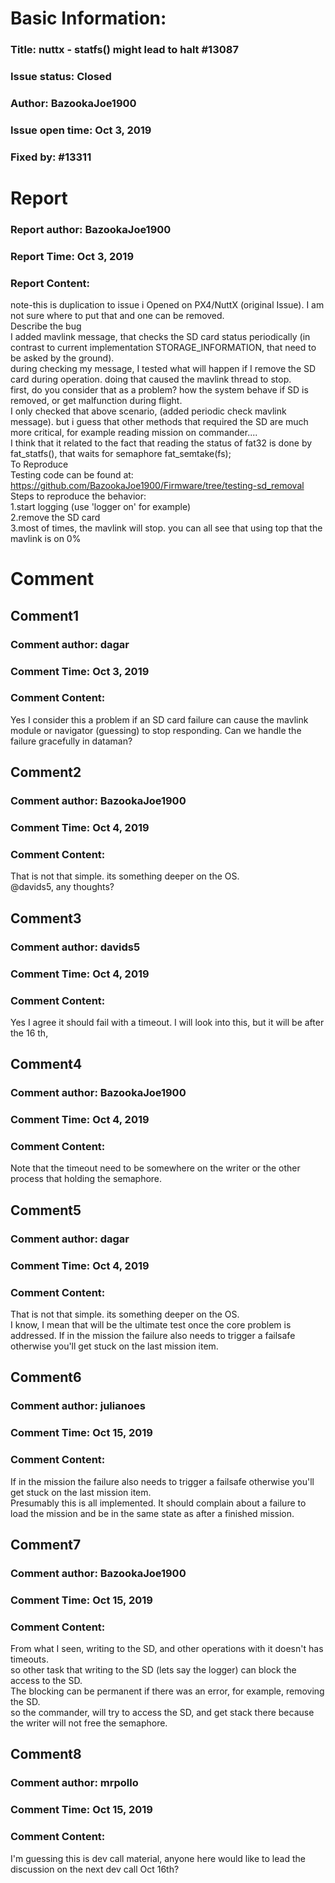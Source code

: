 # Basic Information:
### Title:  nuttx - statfs() might lead to halt #13087 
### Issue status: Closed
### Author: BazookaJoe1900
### Issue open time: Oct 3, 2019
### Fixed by: #13311
# Report
### Report author: BazookaJoe1900
### Report Time: Oct 3, 2019
### Report Content:   
note-this is duplication to issue i Opened on PX4/NuttX (original Issue). I am not sure where to put that and one can be removed.  
Describe the bug    
I added mavlink message, that checks the SD card status periodically (in contrast to current implementation STORAGE_INFORMATION, that need to be asked by the ground).    
during checking my message, I tested what will happen if I remove the SD card during operation. doing that caused the mavlink thread to stop.  
first, do you consider that as a problem? how the system behave if SD is removed, or get malfunction during flight.    
I only checked that above scenario, (added periodic check mavlink message). but i guess that other methods that required the SD are much more critical, for example reading mission on commander....  
I think that it related to the fact that reading the status of fat32 is done by fat_statfs(), that waits for semaphore fat_semtake(fs);  
To Reproduce    
Testing code can be found at:    
https://github.com/BazookaJoe1900/Firmware/tree/testing-sd_removal  
Steps to reproduce the behavior:  
1.start logging (use 'logger on' for example)  
2.remove the SD card  
3.most of times, the mavlink will stop. you can all see that using top that the mavlink is on 0%  

# Comment
## Comment1
### Comment author: dagar
### Comment Time: Oct 3, 2019
### Comment Content:   
Yes I consider this a problem if an SD card failure can cause the mavlink module or navigator (guessing) to stop responding. Can we handle the failure gracefully in dataman?  

## Comment2
### Comment author: BazookaJoe1900
### Comment Time: Oct 4, 2019
### Comment Content:   
That is not that simple. its something deeper on the OS.    
@davids5, any thoughts?  

## Comment3
### Comment author: davids5
### Comment Time: Oct 4, 2019
### Comment Content:   
Yes I agree it should fail with a timeout. I will look into this, but it will be after the 16 th,  

## Comment4
### Comment author: BazookaJoe1900
### Comment Time: Oct 4, 2019
### Comment Content:   
Note that the timeout need to be somewhere on the writer or the other process that holding the semaphore.  

## Comment5
### Comment author: dagar
### Comment Time: Oct 4, 2019
### Comment Content:   
    
That is not that simple. its something deeper on the OS.    
I know, I mean that will be the ultimate test once the core problem is addressed. If in the mission the failure also needs to trigger a failsafe otherwise you'll get stuck on the last mission item.  

## Comment6
### Comment author: julianoes
### Comment Time: Oct 15, 2019
### Comment Content:   
    
If in the mission the failure also needs to trigger a failsafe otherwise you'll get stuck on the last mission item.    
Presumably this is all implemented. It should complain about a failure to load the mission and be in the same state as after a finished mission.  

## Comment7
### Comment author: BazookaJoe1900
### Comment Time: Oct 15, 2019
### Comment Content:   
From what I seen, writing to the SD, and other operations with it doesn't has timeouts.    
so other task that writing to the SD (lets say the logger) can block the access to the SD.    
The blocking can be permanent if there was an error, for example, removing the SD.    
so the commander, will try to access the SD, and get stack there because the writer will not free the semaphore.  

## Comment8
### Comment author: mrpollo
### Comment Time: Oct 15, 2019
### Comment Content:   
I'm guessing this is dev call material, anyone here would like to lead the discussion on the next dev call Oct 16th?  
